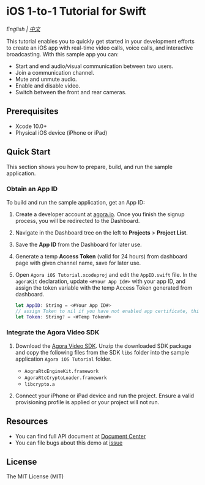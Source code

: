 # iOS 1-to-1 Tutorial for Swift

*English | [中文](README.zh.md)*

This tutorial enables you to quickly get started in your development efforts to create an iOS app with real-time video calls, voice calls, and interactive broadcasting. With this sample app you can:

- Start and end audio/visual communication between two users.
- Join a communication channel.
- Mute and unmute audio.
- Enable and disable video.
- Switch between the front and rear cameras.

## Prerequisites

- Xcode 10.0+
- Physical iOS device (iPhone or iPad)

## Quick Start

This section shows you how to prepare, build, and run the sample application.

### Obtain an App ID

To build and run the sample application, get an App ID:
1. Create a developer account at [agora.io](https://dashboard.agora.io/signin/). Once you finish the signup process, you will be redirected to the Dashboard.
2. Navigate in the Dashboard tree on the left to **Projects** > **Project List**.
3. Save the **App ID** from the Dashboard for later use.
4. Generate a temp **Access Token** (valid for 24 hours) from dashboard page with given channel name, save for later use.

5. Open `Agora iOS Tutorial.xcodeproj` and edit the `AppID.swift` file. In the `agoraKit` declaration, update `<#Your App Id#>` with your app ID, and assign the token variable with the temp Access Token generated from dashboard.

    ``` Swift
    let AppID: String = <#Your App ID#>
    // assign Token to nil if you have not enabled app certificate, this usually happens to old projects
    let Token: String? = <#Temp Token#>
    ```

### Integrate the Agora Video SDK


1. Download the [Agora Video SDK](https://www.agora.io/en/download/). Unzip the downloaded SDK package and copy the following files from the SDK `libs` folder into the sample application `Agora iOS Tutorial` folder.
    - `AograRtcEngineKit.framework`
    - `AgoraRtcCryptoLoader.framework`
    - `libcrypto.a`
  
2. Connect your iPhone or iPad device and run the project. Ensure a valid provisioning profile is applied or your project will not run.


## Resources

- You can find full API document at [Document Center](https://docs.agora.io/en/)
- You can file bugs about this demo at [issue](https://github.com/AgoraIO/Basic-Video-Call/issues)

## License

The MIT License (MIT)
